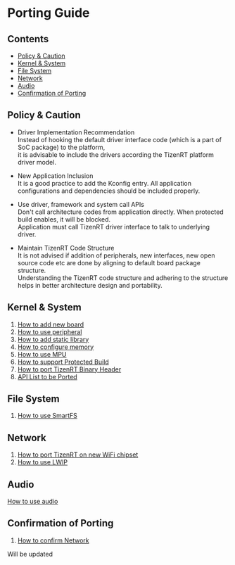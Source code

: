 # Porting Guide

## Contents
- [Policy & Caution](#policy--caution)  
- [Kernel & System](#kernel--system)  
- [File System](#file-system)  
- [Network](#network)  
- [Audio](#audio)  
- [Confirmation of Porting](#confirmation-of-porting)

## Policy & Caution
- Driver Implementation Recommendation  
Instead of hooking the default driver interface code (which is a part of SoC package) to the platform,  
it is advisable to include the drivers according the TizenRT platform driver model.

- New Application Inclusion  
It is a good practice to add the Kconfig entry. All application configurations and dependencies should be included properly.

- Use driver, framework and system call APIs  
Don't call architecture codes from application directly. When protected build enables, it will be blocked.  
Application must call TizenRT driver interface to talk to underlying driver.

- Maintain TizenRT Code Structure  
It is not advised if addition of peripherals, new interfaces, new open source code etc are done by aligning to default board package structure.  
Understanding the TizenRT code structure and adhering to the structure helps in better architecture design and portability.

## Kernel & System
1. [How to add new board](HowToAddnewBoard.md)
2. [How to use peripheral](HowToUsePeripheral.md)
3. [How to add static library](HowToAddStaticLibrary.md)
4. [How to configure memory](HowToConfigureMemory.md)
5. [How to use MPU](HowToUseMPU.md)
6. [How to support Protected Build](HowToSupportTizenRtProtectedBuild.md)
7. [How to port TizenRT Binary Header](HowToPortTizenRTBinaryHeader.md)
8. [API List to be Ported](APIListToBePorted.md)

## File System
1. [How to use SmartFS](HowToUseSmartFS.md)

## Network
1. [How to port TizenRT on new WiFi chipset](HowToPortTizenRTOnWiFiChipset.md)
2. [How to use LWIP](HowToUseLWIP.md)

## Audio
[How to use audio](HowToUseAudio.md)

## Confirmation of Porting
1. [How to confirm Network](HowToConfirmNetworkPorting.md)

Will be updated
